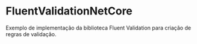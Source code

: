 # FluentValidationNetCore
Exemplo de implementação da biblioteca Fluent Validation para criação de regras de validação.
